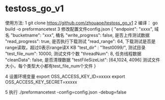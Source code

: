 # testoss_go_v1

使用方法:
1 git clone https://github.com/zhouaoe/testoss_go_v1
2 编译： go build -o preformancetest
3 修改配置文件config.json
{
"endpoint": "xxxx", 域名
"bucketname": "xxx", 桶名
"write_progress": false, 是否上传测试数据
"read_progress": true, 是否执行下载测试
"read_range": 64, 下载测试是否是range读取，超过0表示range读X KB
"test_dir" : "1test0099/", 测试目录
"test_file_num": 10000, 测试文件个数
"threadNum": 8, 任务线程数据
"cleanData": false, 是否清理数据
"testFileSizeList": [64,1024, 4096] 测试文件大小，每个类型大小都有test_file_num个文件
}

4 设置环境变量
export OSS_ACCESS_KEY_ID=xxxxx
export OSS_ACCESS_KEY_SECRET=xxxxx

5 执行
./preformancetest  -config=config.json -debug=false
